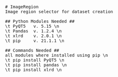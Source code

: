 <pre>
# ImageRegion
Image region selector for dataset creation

## Python Modules Needed ##
\t PyQT5   v. 5.15 \n
\t Pandas  v. 1.2.4 \n
\t xlrd    v. 2.0.1 \n
\t pip     v. 21.1.1 \n
  
## Commands Needed ##
all modules where installed using pip \n
\t pip install PyQT5 \n
\t pip install pandas \n
\t pip install xlrd \n
<pre>
